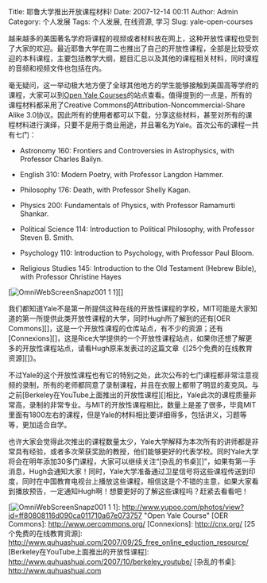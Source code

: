 Title: 耶鲁大学推出开放课程材料!
Date: 2007-12-14 00:11
Author: Admin
Category: 个人发展
Tags: 个人发展, 在线资源, 学习
Slug: yale-open-courses

越来越多的美国著名学府将课程的视频或者材料放在网上，这种开放性课程也受到了大家的欢迎。最近耶鲁大学在周二也推出了自己的开放性课程，全部是比较受欢迎的本科课程，主要包括教学大纲，题目汇总以及其他的课程相关材料，同时课程的音频和视频文件也包括在内。

</p>

毫无疑问，这一举动极大地方便了全球其他地方的学生能够接触到美国高等学府的课程，大家可以到[Open
Yale
Courses][]的站点查看。值得提到的一点是，所有的课程材料都采用了Creative
Commons的Attribution-Noncommercial-Share Alike
3.0协议。因此所有的使用者都可以下载，分享这些材料，甚至对所有的课程材料进行演绎，只要不是用于商业用途，并且署名为Yale。首次公布的课程一共有七门：

</p>

-   Astronomy 160: Frontiers and Controversies in Astrophysics, with
    Professor Charles Bailyn.

</p>

-   English 310: Modern Poetry, with Professor Langdon Hammer.

</p>

-   Philosophy 176: Death, with Professor Shelly Kagan.

</p>

-   Physics 200: Fundamentals of Physics, with Professor Ramamurti
    Shankar.

</p>

-   Political Science 114: Introduction to Political Philosophy, with
    Professor Steven B. Smith.

</p>

-   Psychology 110: Introduction to Psychology, with Professor Paul
    Bloom.

</p>

-   Religious Studies 145: Introduction to the Old Testament (Hebrew
    Bible), with Professor Christine Hayes

</p>

[![OmniWebScreenSnapz001 1 1][]][]

</p>
我们都知道Yale不是第一所提供这种在线的开放性课程的学校，MIT可能是大家知道的第一所提供此类开放性课程的大学，同时Hugh所了解到的还有[OER
Commons][]，这是一个开放性课程的仓库站点，有不少的资源；还有[Connexions][]，这是Rice大学提供的一个开放性课程站点，如果你还想了解更多的开放性课程站点，请看Hugh原来发表过的这篇文章《[25个免费的在线教育资源][]》。

不过Yale的这个开放性课程也有它的特别之处，此次公布的七门课程都非常注意视频的录制，所有的老师都同意了录制课程，并且在衣服上都带了明显的麦克风。与之前[Berkeley在YouTube上面推出的开放性课程][]相比，Yale此次的课程质量非常高，录制的非常专业。与MIT的开放性课程相比，数量上是差了很多，毕竟MIT里面有1800左右的课程，但是Yale的材料相比要详细得多，包括讲义，习题等等，更加适合自学。

也许大家会觉得此次推出的课程数量太少，Yale大学解释为本次所有的讲师都是非常具有经验，或者多次荣获奖励的教授，他们能够更好的代表学校。同时Yale大学将会在明年添加30多门课程，大家可以继续关注“[杂乱的书桌][]”，如果有第一手消息，Hugh会通知大家！同时，Yale大学准备通过卫星信号将这些课程传送到印度，同时在中国教育电视台上播放这些课程，相信这是个不错的主意，如果大家看到播放预告，一定通知Hugh啊！想要更好的了解这些课程吗？赶紧去看看吧！

  [Open Yale Courses]: http://open.yale.edu/courses/index.html
  [OmniWebScreenSnapz001 1 1]: http://photo14.yupoo.com/20071225/173341_450056828.jpg
  [![OmniWebScreenSnapz001 1 1][]]: http://www.yupoo.com/photos/view?id=ff80808116d090ca011710a67e073757
    "Open Yale Course"
  [OER Commons]: http://www.oercommons.org/
  [Connexions]: http://cnx.org/
  [25个免费的在线教育资源]: http://www.quhuashuai.com/2007/09/25_free_online_eduction_resource/
  [Berkeley在YouTube上面推出的开放性课程]: http://www.quhuashuai.com/2007/10/berkeley_youtube/
  [杂乱的书桌]: http://www.quhuashuai.com
